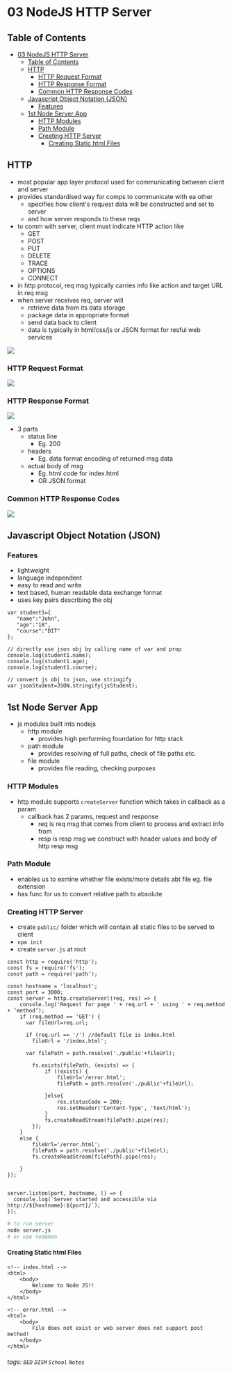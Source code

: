 

03 NodeJS HTTP Server
===



## Table of Contents

- [03 NodeJS HTTP Server](#03-nodejs-http-server)
  * [Table of Contents](#table-of-contents)
  * [HTTP](#http)
    + [HTTP Request Format](#http-request-format)
    + [HTTP Response Format](#http-response-format)
    + [Common HTTP Response Codes](#common-http-response-codes)
  * [Javascript Object Notation (JSON)](#javascript-object-notation--json-)
    + [Features](#features)
  * [1st Node Server App](#1st-node-server-app)
    + [HTTP Modules](#http-modules)
    + [Path Module](#path-module)
    + [Creating HTTP Server](#creating-http-server)
      - [Creating Static html Files](#creating-static-html-files)

HTTP
---
- most popular app layer protocol used for communicating between client and server
- provides standardised way for comps to communicate with ea other
    - specifies how client's request data will be constructed and set to server
    - and how server responds to these reqs
- to comm with server, client must indicate HTTP action like
    - GET
    - POST
    - PUT
    - DELETE
    - TRACE
    - OPTIONS
    - CONNECT
- in http protocol, req msg typically carries info like action and target URL in req msg
- when server receives req, server will
    - retrieve data from its data storage
    - package data in appropriate format
    - send data back to client
    - data is typically in html/css/js or JSON format for resful web services

![](https://i.imgur.com/EXS3fbm.png)

### HTTP Request Format
![](https://i.imgur.com/z3uVWMq.png)

### HTTP Response Format
![](https://i.imgur.com/wtjV515.png)
- 3 parts
    - status line
        - Eg. 200
    - headers
        - Eg. data format encoding of returned msg data
    - actual body of msg
        - Eg. html code for index.html
        - OR JSON format

### Common HTTP Response Codes
![](https://i.imgur.com/hlIVJDa.png)


Javascript Object Notation (JSON)
---
### Features
- lightweight
- language independent
- easy to read and write
- text based, human readable data exchange format
- uses key pairs describing the obj

```javascript=
var student1={
   "name":"John",
   "age":"18",
   "course":"DIT"
};

// directly use json obj by calling name of var and prop
console.log(student1.name);
console.log(student1.age);
console.log(student1.course);

// convert js obj to json, use stringify
var jsonStudent=JSON.stringify(jsStudent);
```

1st Node Server App
---
- js modules built into nodejs
    - http module
        - provides high performing foundation for http stack
    - path module
        - provides resolving of full paths, check of file paths etc.
    - file module
        - provides file reading, checking purposes

### HTTP Modules
- http module supports `createServer` function which takes in callback as a param
    - callback has 2 params, request and response
        - req is req msg that comes from client to process and extract info from
        - resp is resp msg we construct with header values and body of http resp msg


### Path Module
- enables us to exmine whether file exists/more details abt file eg. file extension
- has func for us to convert relative path to absolute

### Creating HTTP Server
- create `public/` folder which will contain all static files to be served to client
- `npm init`
- create `server.js` at root

```javascript=
const http = require('http');
const fs = require('fs');
const path = require('path');

const hostname = 'localhost';
const port = 3000;
const server = http.createServer((req, res) => {
    console.log('Request for page ' + req.url + ' using ' + req.method + ‘method’);
    if (req.method == 'GET') {
      var fileUrl=req.url;

      if (req.url == '/') //default file is index.html
        fileUrl = '/index.html';
  
      var filePath = path.resolve('./public'+fileUrl);

        fs.exists(filePath, (exists) => {
            if (!exists) {
                fileUrl='/error.html';
                filePath = path.resolve('./public'+fileUrl);
            
            }else{
                res.statusCode = 200;
                res.setHeader('Content-Type', 'text/html');
            }
            fs.createReadStream(filePath).pipe(res);
        });
    }
    else {
        fileUrl='/error.html';
        filePath = path.resolve('./public'+fileUrl);
        fs.createReadStream(filePath).pipe(res);

    }
});


server.listen(port, hostname, () => {
  console.log(`Server started and accessible via http://${hostname}:${port}/`);
});
```

```bash
# to run server
node server.js
# or use nodemon
```

#### Creating Static html Files
```htmlembedded=
<!-- index.html -->
<html>
    <body>
        Welcome to Node JS!!
    </body>
</html>

<!-- error.html -->
<html>
    <body>
        File does not exist or web server does not support post method!
    </body>
</html>
```




###### tags: `BED` `DISM` `School` `Notes`